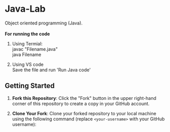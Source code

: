 # Java-Lab
Object oriented programming (Java).
<br>
<br>
**For running the code**
1. Using Termial:
   <br>
   javac "Filename.java"
   <br>
   java Filename

2. Using VS code
   <br>
   Save the file and run 'Run Java code'

## Getting Started

1. **Fork this Repository**: Click the "Fork" button in the upper right-hand corner of this repository to create a copy in your GitHub account.

2. **Clone Your Fork**: Clone your forked repository to your local machine using the following command (replace `<your-username>` with your GitHub username):
